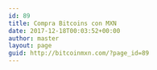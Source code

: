 ```yaml
---
id: 89
title: Compra Bitcoins con MXN
date: 2017-12-18T00:03:52+00:00
author: master
layout: page
guid: http://bitcoinmxn.com/?page_id=89
---
```

